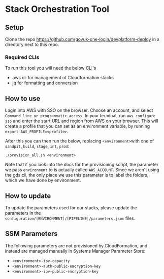 # Stack Orchestration Tool

## Setup

Clone the repo https://github.com/govuk-one-login/devplatform-deploy in a directory next to this repo.

### Required CLIs

To run this tool you will need the below CLI's

* aws cli for management of Cloudformation stacks
* jq for formatting and conversion

## How to use

Login into AWS with SSO on the browser. Choose an account, and select `Command line or programmatic access`. In your
terminal, run `aws configure sso` and enter the start URL and region from AWS on your browser. This will create a
profile that you can set as an environment variable, by running `export AWS_PROFILE=<profile>`.

After this you can then run the below, replacing `<environment>`with one
of `sandpit`, `build`, `stage`, `int`, `prod`:

```shell
./provision_all.sh <environment>
```

Note that if you look into the docs for the provisioning script, the parameter we pass `environment` to is actually
called `AWS_ACCOUNT`. Since we aren't using the gds cli, the only place we use this parameter is to label the folders,
which we have done by environment.

## How to update

To update the parameters used for our stacks, please update the parameters in
the `configuration/[ENVIRONMENT]/[PIPELINE]/parameters.json` files.

## SSM Parameters

The following parameters are not provisioned by CloudFormation, and instead are managed manually in Systems Manager Parameter Store:
- `<environment>-ipv-capacity`
- `<environment>-auth-public-encryption-key`
- `<environment>-ipv-public-encryption-key`
